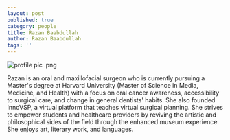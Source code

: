 ```yaml
---
layout: post
published: true
category: people
title: Razan Baabdullah
author: Razan Baabdullah
tags: ''
---
```

![profile pic .png]({{site.baseurl}}/assets/profile%20pic%20.png)

Razan is an oral and maxillofacial surgeon who is currently pursuing a Master's degree at Harvard University (Master of Science in Media, Medicine, and Health) with a focus on oral cancer awareness, accessibility to surgical care, and change in general dentists' habits. She also founded InnoVSP, a virtual platform that teaches virtual surgical planning. She strives to empower students and healthcare providers by reviving the artistic and philosophical sides of the field through the enhanced museum experience. She enjoys art, literary work, and languages.
